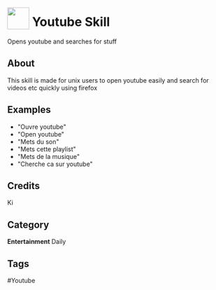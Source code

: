 # <img src="https://raw.githack.com/FortAwesome/Font-Awesome/master/svgs/solid/video.svg" card_color="#22A7F0" width="50" height="50" style="vertical-align:bottom"/> Youtube Skill
Opens youtube and searches for stuff

## About
This skill is made for unix users to open youtube easily and search for videos etc quickly using firefox

## Examples
* "Ouvre youtube"
* "Open youtube"
* "Mets du son"
* "Mets cette playlist"
* "Mets de la musique"
* "Cherche ca sur youtube"

## Credits
Ki

## Category
**Entertainment**
Daily

## Tags
#Youtube

